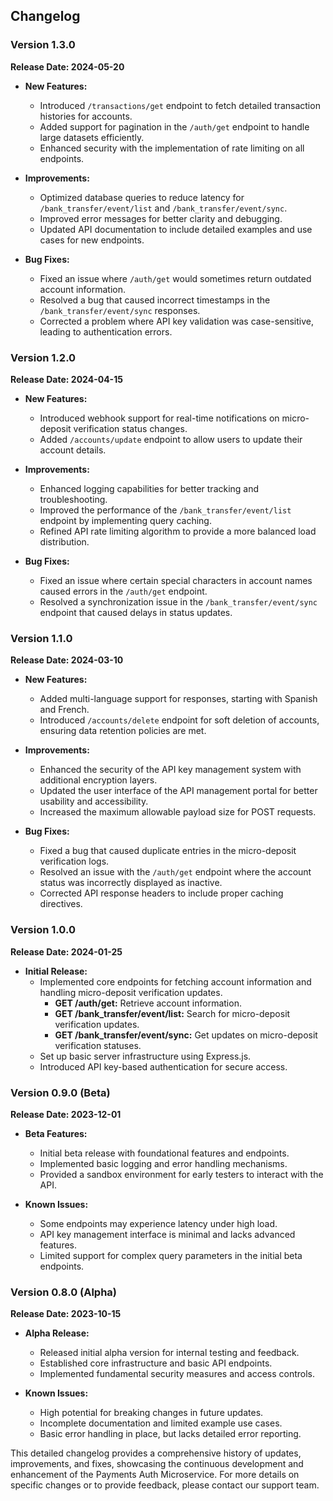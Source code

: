 ## Changelog

### Version 1.3.0

**Release Date: 2024-05-20**

- **New Features:**
  - Introduced `/transactions/get` endpoint to fetch detailed transaction histories for accounts.
  - Added support for pagination in the `/auth/get` endpoint to handle large datasets efficiently.
  - Enhanced security with the implementation of rate limiting on all endpoints.

- **Improvements:**
  - Optimized database queries to reduce latency for `/bank_transfer/event/list` and `/bank_transfer/event/sync`.
  - Improved error messages for better clarity and debugging.
  - Updated API documentation to include detailed examples and use cases for new endpoints.

- **Bug Fixes:**
  - Fixed an issue where `/auth/get` would sometimes return outdated account information.
  - Resolved a bug that caused incorrect timestamps in the `/bank_transfer/event/sync` responses.
  - Corrected a problem where API key validation was case-sensitive, leading to authentication errors.

### Version 1.2.0

**Release Date: 2024-04-15**

- **New Features:**
  - Introduced webhook support for real-time notifications on micro-deposit verification status changes.
  - Added `/accounts/update` endpoint to allow users to update their account details.

- **Improvements:**
  - Enhanced logging capabilities for better tracking and troubleshooting.
  - Improved the performance of the `/bank_transfer/event/list` endpoint by implementing query caching.
  - Refined API rate limiting algorithm to provide a more balanced load distribution.

- **Bug Fixes:**
  - Fixed an issue where certain special characters in account names caused errors in the `/auth/get` endpoint.
  - Resolved a synchronization issue in the `/bank_transfer/event/sync` endpoint that caused delays in status updates.

### Version 1.1.0

**Release Date: 2024-03-10**

- **New Features:**
  - Added multi-language support for responses, starting with Spanish and French.
  - Introduced `/accounts/delete` endpoint for soft deletion of accounts, ensuring data retention policies are met.

- **Improvements:**
  - Enhanced the security of the API key management system with additional encryption layers.
  - Updated the user interface of the API management portal for better usability and accessibility.
  - Increased the maximum allowable payload size for POST requests.

- **Bug Fixes:**
  - Fixed a bug that caused duplicate entries in the micro-deposit verification logs.
  - Resolved an issue with the `/auth/get` endpoint where the account status was incorrectly displayed as inactive.
  - Corrected API response headers to include proper caching directives.

### Version 1.0.0

**Release Date: 2024-01-25**

- **Initial Release:**
  - Implemented core endpoints for fetching account information and handling micro-deposit verification updates.
    - **GET /auth/get:** Retrieve account information.
    - **GET /bank_transfer/event/list:** Search for micro-deposit verification updates.
    - **GET /bank_transfer/event/sync:** Get updates on micro-deposit verification statuses.
  - Set up basic server infrastructure using Express.js.
  - Introduced API key-based authentication for secure access.

### Version 0.9.0 (Beta)

**Release Date: 2023-12-01**

- **Beta Features:**
  - Initial beta release with foundational features and endpoints.
  - Implemented basic logging and error handling mechanisms.
  - Provided a sandbox environment for early testers to interact with the API.

- **Known Issues:**
  - Some endpoints may experience latency under high load.
  - API key management interface is minimal and lacks advanced features.
  - Limited support for complex query parameters in the initial beta endpoints.

### Version 0.8.0 (Alpha)

**Release Date: 2023-10-15**

- **Alpha Release:**
  - Released initial alpha version for internal testing and feedback.
  - Established core infrastructure and basic API endpoints.
  - Implemented fundamental security measures and access controls.

- **Known Issues:**
  - High potential for breaking changes in future updates.
  - Incomplete documentation and limited example use cases.
  - Basic error handling in place, but lacks detailed error reporting.

This detailed changelog provides a comprehensive history of updates, improvements, and fixes, showcasing the continuous development and enhancement of the Payments Auth Microservice. For more details on specific changes or to provide feedback, please contact our support team.